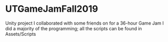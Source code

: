 # UTGameJamFall2019
Unity project I collaborated with some friends on for a 36-hour Game Jam
I did a majority of the programming; all the scripts can be found in Assets/Scripts
